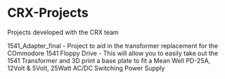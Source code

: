 # CRX-Projects
Projects developed with the CRX team


1541_Adapter_final - Project to aid in the transformer replacement for the COmmodore 1541 Floppy Drive - This will allow you to easily take out the 1541 Transformer and 3D print a base plate to fit a Mean Well PD-25A, 12Volt & 5Volt, 25Watt AC/DC Switching Power Supply

